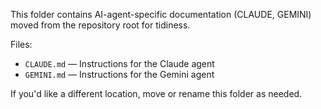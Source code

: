 This folder contains AI-agent-specific documentation (CLAUDE, GEMINI) moved from the repository root for tidiness.

Files:

- `CLAUDE.md` — Instructions for the Claude agent
- `GEMINI.md` — Instructions for the Gemini agent

If you'd like a different location, move or rename this folder as needed.
